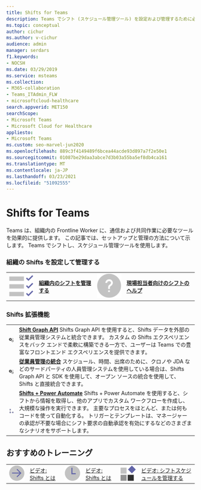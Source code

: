 ```yaml
---
title: Shifts for Teams
description: Teams でシフト (スケジュール管理ツール) を設定および管理するために必要な管理者ガイダンスを取得します。
ms.topic: conceptual
author: cichur
ms.author: v-cichur
audience: admin
manager: serdars
f1.keywords:
- NOCSH
ms.date: 03/29/2019
ms.service: msteams
ms.collection:
- M365-collaboration
- Teams_ITAdmin_FLW
- microsoftcloud-healthcare
search.appverid: MET150
searchScope:
- Microsoft Teams
- Microsoft Cloud for Healthcare
appliesto:
- Microsoft Teams
ms.custom: seo-marvel-jun2020
ms.openlocfilehash: 889c3f4149489f6bcea44acde93d897a7f2e50e1
ms.sourcegitcommit: 01087be29daa3abce7d3b03a55ba5ef8db4ca161
ms.translationtype: MT
ms.contentlocale: ja-JP
ms.lasthandoff: 03/23/2021
ms.locfileid: "51092555"
---
```

# <a name="shifts-for-teams"></a>Shifts for Teams

Teams は、組織内の Frontline Worker に、通信および共同作業に必要なツールを効果的に提供します。 この記事では、セットアップと管理の方法について示します。 Teams でシフトし、スケジュール管理ツールを使用します。

### <a name="set-up-and-manage-shifts-for-your-organization"></a>組織の Shifts を設定して管理する

|               |               |               |               |
| ------------- | ------------- | ------------- | ------------- |
|![task-checklist-planning-teams](../media/task-checklist-planning-teams-small.svg) | **[組織内のシフトを管理する](./shifts/manage-the-shifts-app-for-your-organization-in-teams.md)** |![デザイン](../media/Help-small.svg)  | **[現場担当者向けのシフトのヘルプ](https://support.office.com/article/apps-and-services-cc1fba57-9900-4634-8306-2360a40c665b#PickTab=Specific_apps)** |

### <a name="shifts-extensions"></a>Shifts 拡張機能

|               |               |
| ------------- | ------------- |
| ![api](../media/api-small.svg) | **[Shift Graph API](/graph/api/resources/shift?view=graph-rest-1.0)** Shifts Graph API を使用すると、Shifts データを外部の従業員管理システムと統合できます。 カスタム の Shifts エクスペリエンスをバック エンドで柔軟に構築できる一方で、ユーザーは Teams での豊富なフロントエンド エクスペリエンスを提供できます。             |
| ![api](../media/api-small.svg) | **[従業員管理の統合](https://github.com/OfficeDev/Microsoft-Teams-Shifts-WFM-Connectors)** スケジュール、時間、出席のために、クロノや JDA などのサードパーティの人員管理システムを使用している場合は、Shifts Graph API と SDK を使用して、オープン ソースの統合を使用して、Shifts と直接統合できます。 |
| ![api](../media/process-flow-teams-small.svg) | **[Shifts + Power Automate](https://github.com/OfficeDev/Microsoft-Teams-Shifts-Power-Automate-Templates)** Shifts + Power Automate を使用すると、シフトから情報を取得し、他のアプリでカスタム ワークフローを作成し、大規模な操作を実行できます。 主要なプロセスをほとんど、または何もコードを使って自動化する。 トリガーとテンプレートは、マネージャーの承認が不要な場合にシフト要求の自動承認を有効にするなどのさまざまなシナリオをサポートします。 |

## <a name="featured-training"></a>おすすめのトレーニング

|               |               |               |               |               |               |
| ------------- | ------------- | ------------- | ------------- | ------------- | ------------- |
| ![arrow-right-2-teams](../media/arrow-right-2-teams-small.svg)  |  [ビデオ: Shifts とは](https://support.office.com/article/what-is-shifts-f8efe6e4-ddb3-4d23-b81b-bb812296b821) |![クロック チーム](../media/clock-teams-small.svg)  |  [ビデオ: Shifts とは](https://support.office.com/article/create-a-shifts-schedule-2b94ca38-36db-4a1c-8fee-f8f0fec9a984) |![blocks-teams](../media/blocks-teams-small.svg)  |  [ビデオ: シフトスケジュールを管理する](https://support.office.com/article/manage-a-shifts-schedule-63acda7b-ea39-441a-b1c6-c404a72e79f7) |
